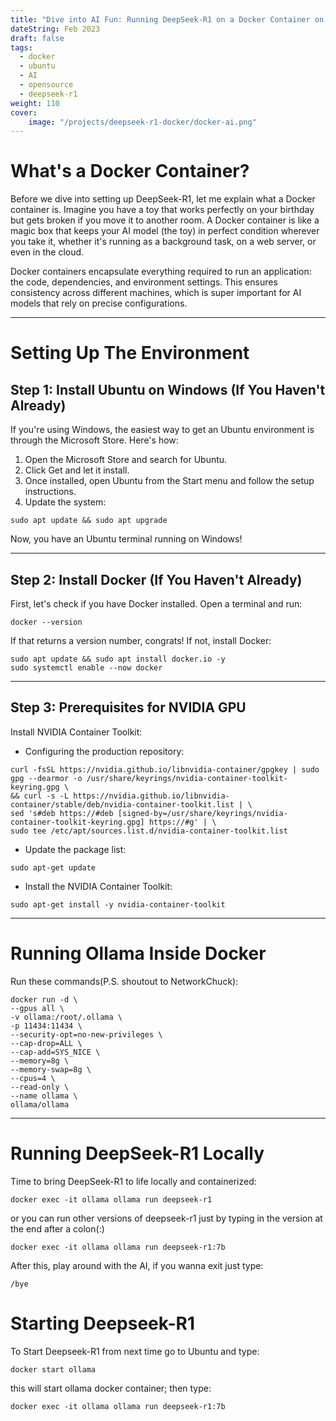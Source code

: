 ```yaml
---
title: "Dive into AI Fun: Running DeepSeek-R1 on a Docker Container on Ubuntu"
dateString: Feb 2023
draft: false
tags:
  - docker
  - ubuntu
  - AI
  - opensource
  - deepseek-r1
weight: 110
cover:
    image: "/projects/deepseek-r1-docker/docker-ai.png"
---
```


# What's a Docker Container?

Before we dive into setting up DeepSeek-R1, let me explain what a Docker container is. Imagine you have a toy that works perfectly on your birthday but gets broken if you move it to another room. A Docker container is like a magic box that keeps your AI model (the toy) in perfect condition wherever you take it, whether it's running as a background task, on a web server, or even in the cloud.

Docker containers encapsulate everything required to run an application: the code, dependencies, and environment settings. This ensures consistency across different machines, which is super important for AI models that rely on precise configurations.

---

# Setting Up The Environment

## Step 1: Install Ubuntu on Windows (If You Haven't Already)

If you're using Windows, the easiest way to get an Ubuntu environment is through the Microsoft Store. Here's how:
1. Open the Microsoft Store and search for Ubuntu.
2. Click Get and let it install.
3. Once installed, open Ubuntu from the Start menu and follow the setup instructions.
4. Update the system:

```
sudo apt update && sudo apt upgrade
```

Now, you have an Ubuntu terminal running on Windows!

---

## Step 2: Install Docker (If You Haven't Already)

First, let's check if you have Docker installed. Open a terminal and run:
```
docker --version
```
If that returns a version number, congrats! If not, install Docker:
```
sudo apt update && sudo apt install docker.io -y
sudo systemctl enable --now docker
```

---

## Step 3: Prerequisites for NVIDIA GPU

Install NVIDIA Container Toolkit:

- Configuring the production repository:

```
curl -fsSL https://nvidia.github.io/libnvidia-container/gpgkey | sudo gpg --dearmor -o /usr/share/keyrings/nvidia-container-toolkit-keyring.gpg \
&& curl -s -L https://nvidia.github.io/libnvidia-container/stable/deb/nvidia-container-toolkit.list | \
sed 's#deb https://#deb [signed-by=/usr/share/keyrings/nvidia-container-toolkit-keyring.gpg] https://#g' | \
sudo tee /etc/apt/sources.list.d/nvidia-container-toolkit.list
```

- Update the package list:

```
sudo apt-get update
```

- Install the NVIDIA Container Toolkit:

```
sudo apt-get install -y nvidia-container-toolkit
```

---
# Running Ollama Inside Docker

Run these commands(P.S. shoutout to NetworkChuck):
```
docker run -d \
--gpus all \
-v ollama:/root/.ollama \
-p 11434:11434 \
--security-opt=no-new-privileges \
--cap-drop=ALL \
--cap-add=SYS_NICE \
--memory=8g \
--memory-swap=8g \
--cpus=4 \
--read-only \
--name ollama \
ollama/ollama
```

---
# Running DeepSeek-R1 Locally

Time to bring DeepSeek-R1 to life locally and containerized:
```
docker exec -it ollama ollama run deepseek-r1
```
or you can run other versions of deepseek-r1 just by typing in the version at the end after a colon(:)
```
docker exec -it ollama ollama run deepseek-r1:7b
```

After this, play around with the AI, if you wanna exit just type: 
```
/bye
```

# Starting Deepseek-R1

To Start Deepseek-R1 from next time go to Ubuntu and type:
```
docker start ollama
```
this will start ollama docker container; then type:
```
docker exec -it ollama ollama run deepseek-r1:7b
```